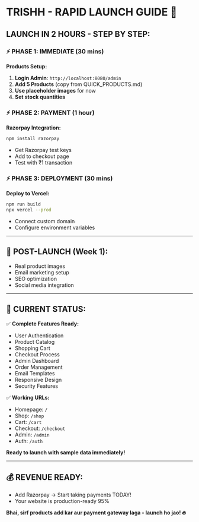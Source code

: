 # TRISHH - RAPID LAUNCH GUIDE 🚀

## LAUNCH IN 2 HOURS - STEP BY STEP:

### ⚡ PHASE 1: IMMEDIATE (30 mins)
**Products Setup:**
1. **Login Admin**: `http://localhost:8080/admin`
2. **Add 5 Products** (copy from QUICK_PRODUCTS.md)
3. **Use placeholder images** for now
4. **Set stock quantities**

### ⚡ PHASE 2: PAYMENT (1 hour)
**Razorpay Integration:**
```bash
npm install razorpay
```
- Get Razorpay test keys
- Add to checkout page
- Test with ₹1 transaction

### ⚡ PHASE 3: DEPLOYMENT (30 mins)
**Deploy to Vercel:**
```bash
npm run build
npx vercel --prod
```
- Connect custom domain
- Configure environment variables

---

## 🎯 POST-LAUNCH (Week 1):
- Real product images
- Email marketing setup  
- SEO optimization
- Social media integration

---

## 🚀 CURRENT STATUS:
✅ **Complete Features Ready:**
- User Authentication
- Product Catalog
- Shopping Cart
- Checkout Process
- Admin Dashboard
- Order Management
- Email Templates
- Responsive Design
- Security Features

✅ **Working URLs:**
- Homepage: `/`
- Shop: `/shop` 
- Cart: `/cart`
- Checkout: `/checkout`
- Admin: `/admin`
- Auth: `/auth`

**Ready to launch with sample data immediately!**

---

## 💰 REVENUE READY:
- Add Razorpay → Start taking payments TODAY!
- Your website is production-ready 95%

**Bhai, sirf products add kar aur payment gateway laga - launch ho jao! 🔥**